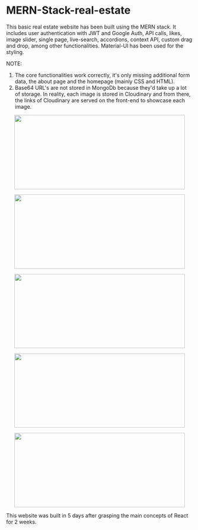 # MERN-Stack-real-estate
This basic real estate website has been built using the MERN stack. It includes user authentication with JWT and Google Auth, API calls, likes, image slider, single page, live-search, accordions, context API, custom drag and drop, among other functionalities. Material-UI has been used for the styling. 

NOTE: 

1. The core functionalities work correctly, it's only missing additional form data, the about page and the homepage (mainly CSS and HTML).
2. Base64 URL's are not stored in MongoDb because they'd take up a lot of storage. In reality, each image is stored in Cloudinary and from there, the links of Cloudinary are served on the front-end to showcase each image.


<p align="center">
  <img width="460" height="200" src="https://user-images.githubusercontent.com/80694673/111852076-a3ae6080-88e3-11eb-8fa5-1a763cfb6591.png">
</p>
<p align="center">
  <img width="460" height="200" src="https://user-images.githubusercontent.com/80694673/111852426-e0c72280-88e4-11eb-87f2-ff98ac130fae.png">
</p>
<p align="center">
  <img width="460" height="200" src="https://user-images.githubusercontent.com/80694673/111852041-8d080980-88e3-11eb-8535-4f225eb72359.png">
</p>
<p align="center">
  <img width="460" height="200" src="https://user-images.githubusercontent.com/80694673/111854127-b036b700-88eb-11eb-891d-a7edee79138d.png">
</p>
<p align="center">
  <img width="460" height="200" src="https://user-images.githubusercontent.com/80694673/111854138-c17fc380-88eb-11eb-963e-0dceda37ed7b.png">
</p>



This website was built in 5 days after grasping the main concepts of React for 2 weeks.

